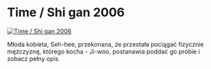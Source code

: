 Time / Shi gan 2006 
=============
[![Time / Shi gan 2006 ](http://vidos.pl/images/player.gif)](http://vidos.pl/time-shi-gan-2006)

 Młoda kobieta, Seh-hee, przekonana, że przestała pociągać fizycznie mężczyznę, którego kocha - Ji-woo, postanawia poddać go próbie i zobacz pełny opis
